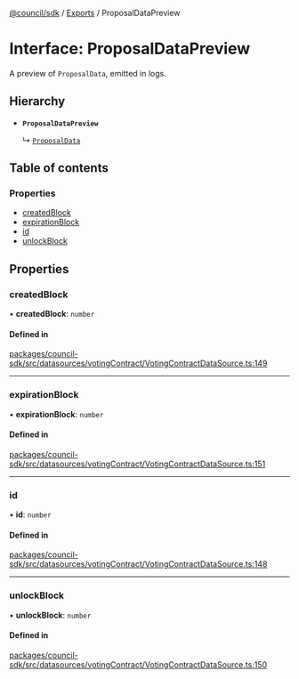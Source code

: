 [@council/sdk](../README.md) / [Exports](../modules.md) / ProposalDataPreview

# Interface: ProposalDataPreview

A preview of `ProposalData`, emitted in logs.

## Hierarchy

- **`ProposalDataPreview`**

  ↳ [`ProposalData`](ProposalData.md)

## Table of contents

### Properties

- [createdBlock](ProposalDataPreview.md#createdblock)
- [expirationBlock](ProposalDataPreview.md#expirationblock)
- [id](ProposalDataPreview.md#id)
- [unlockBlock](ProposalDataPreview.md#unlockblock)

## Properties

### createdBlock

• **createdBlock**: `number`

#### Defined in

[packages/council-sdk/src/datasources/votingContract/VotingContractDataSource.ts:149](https://github.com/delvtech/council-monorepo/blob/c29492c/packages/council-sdk/src/datasources/votingContract/VotingContractDataSource.ts#L149)

___

### expirationBlock

• **expirationBlock**: `number`

#### Defined in

[packages/council-sdk/src/datasources/votingContract/VotingContractDataSource.ts:151](https://github.com/delvtech/council-monorepo/blob/c29492c/packages/council-sdk/src/datasources/votingContract/VotingContractDataSource.ts#L151)

___

### id

• **id**: `number`

#### Defined in

[packages/council-sdk/src/datasources/votingContract/VotingContractDataSource.ts:148](https://github.com/delvtech/council-monorepo/blob/c29492c/packages/council-sdk/src/datasources/votingContract/VotingContractDataSource.ts#L148)

___

### unlockBlock

• **unlockBlock**: `number`

#### Defined in

[packages/council-sdk/src/datasources/votingContract/VotingContractDataSource.ts:150](https://github.com/delvtech/council-monorepo/blob/c29492c/packages/council-sdk/src/datasources/votingContract/VotingContractDataSource.ts#L150)
